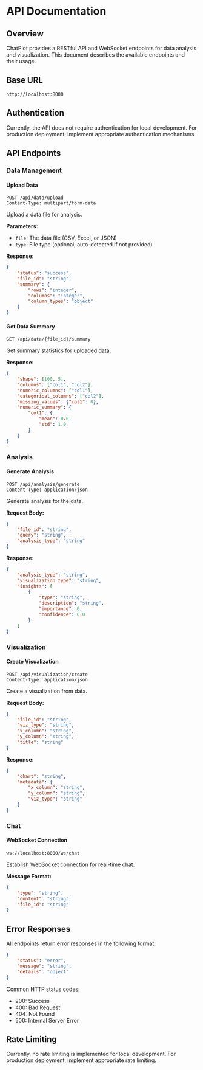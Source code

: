 # API Documentation

## Overview

ChatPlot provides a RESTful API and WebSocket endpoints for data analysis and visualization. This document describes the available endpoints and their usage.

## Base URL

```
http://localhost:8000
```

## Authentication

Currently, the API does not require authentication for local development. For production deployment, implement appropriate authentication mechanisms.

## API Endpoints

### Data Management

#### Upload Data

```http
POST /api/data/upload
Content-Type: multipart/form-data
```

Upload a data file for analysis.

**Parameters:**
- `file`: The data file (CSV, Excel, or JSON)
- `type`: File type (optional, auto-detected if not provided)

**Response:**
```json
{
    "status": "success",
    "file_id": "string",
    "summary": {
        "rows": "integer",
        "columns": "integer",
        "column_types": "object"
    }
}
```

#### Get Data Summary

```http
GET /api/data/{file_id}/summary
```

Get summary statistics for uploaded data.

**Response:**
```json
{
    "shape": [100, 5],
    "columns": ["col1", "col2"],
    "numeric_columns": ["col1"],
    "categorical_columns": ["col2"],
    "missing_values": {"col1": 0},
    "numeric_summary": {
        "col1": {
            "mean": 0.0,
            "std": 1.0
        }
    }
}
```

### Analysis

#### Generate Analysis

```http
POST /api/analysis/generate
Content-Type: application/json
```

Generate analysis for the data.

**Request Body:**
```json
{
    "file_id": "string",
    "query": "string",
    "analysis_type": "string"
}
```

**Response:**
```json
{
    "analysis_type": "string",
    "visualization_type": "string",
    "insights": [
        {
            "type": "string",
            "description": "string",
            "importance": 0,
            "confidence": 0.0
        }
    ]
}
```

### Visualization

#### Create Visualization

```http
POST /api/visualization/create
Content-Type: application/json
```

Create a visualization from data.

**Request Body:**
```json
{
    "file_id": "string",
    "viz_type": "string",
    "x_column": "string",
    "y_column": "string",
    "title": "string"
}
```

**Response:**
```json
{
    "chart": "string",
    "metadata": {
        "x_column": "string",
        "y_column": "string",
        "viz_type": "string"
    }
}
```

### Chat

#### WebSocket Connection

```
ws://localhost:8000/ws/chat
```

Establish WebSocket connection for real-time chat.

**Message Format:**
```json
{
    "type": "string",
    "content": "string",
    "file_id": "string"
}
```

## Error Responses

All endpoints return error responses in the following format:

```json
{
    "status": "error",
    "message": "string",
    "details": "object"
}
```

Common HTTP status codes:
- 200: Success
- 400: Bad Request
- 404: Not Found
- 500: Internal Server Error

## Rate Limiting

Currently, no rate limiting is implemented for local development. For production deployment, implement appropriate rate limiting. 
